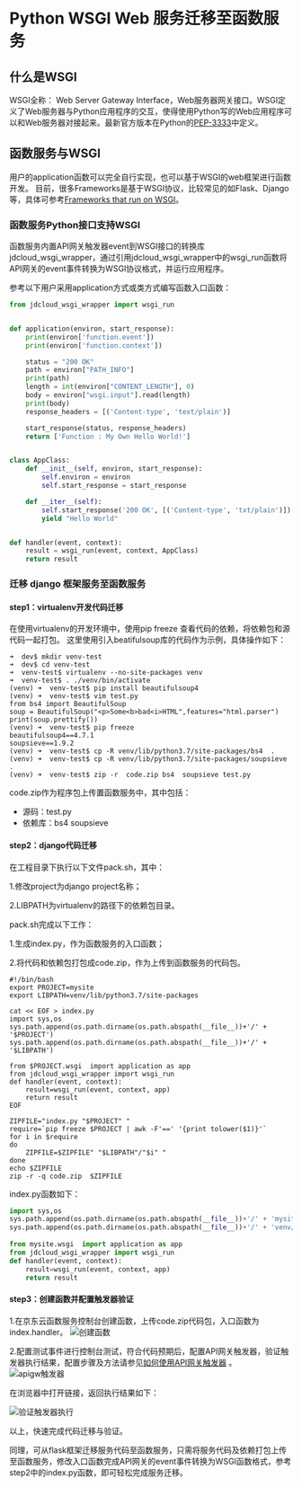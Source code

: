 # Python WSGI Web 服务迁移至函数服务

## 什么是WSGI
WSGI全称： Web Server Gateway Interface，Web服务器网关接口。WSGI定义了Web服务器与Python应用程序的交互，使得使用Python写的Web应用程序可以和Web服务器对接起来。最新官方版本在Python的[PEP-3333](https://www.python.org/dev/peps/pep-3333)中定义。

## 函数服务与WSGI
用户的application函数可以完全自行实现，也可以基于WSGI的web框架进行函数开发。
目前，很多Frameworks是基于WSGI协议，比较常见的如Flask、Django等，具体可参考[Frameworks that run on WSGI](https://wsgi.readthedocs.io/en/latest/frameworks.html)。

### 函数服务Python接口支持WSGI

函数服务内置API网关触发器event到WSGI接口的转换库jdcloud_wsgi_wrapper，通过引用jdcloud_wsgi_wrapper中的wsgi_run函数将API网关的event事件转换为WSGI协议格式，并运行应用程序。

参考以下用户采用application方式或类方式编写函数入口函数：

```Python
from jdcloud_wsgi_wrapper import wsgi_run


def application(environ, start_response):
    print(environ['function.event'])
    print(environ['function.context'])

    status = "200 OK"
    path = environ["PATH_INFO"]
    print(path)
    length = int(environ["CONTENT_LENGTH"], 0)
    body = environ["wsgi.input"].read(length)
    print(body)
    response_headers = [('Content-type', 'text/plain')]

    start_response(status, response_headers)
    return ['Function : My Own Hello World!']


class AppClass:
    def __init__(self, environ, start_response):
        self.environ = environ
        self.start_response = start_response

    def __iter__(self):
        self.start_response('200 OK', [('Content-type', 'txt/plain')])
        yield "Hello World"


def handler(event, context):
    result = wsgi_run(event, context, AppClass)
    return result

```

### 迁移 django 框架服务至函数服务

#### step1：virtualenv开发代码迁移
在使用virtualenv的开发环境中，使用pip freeze 查看代码的依赖，将依赖包和源代码一起打包。
这里使用引入beatifulsoup库的代码作为示例，具体操作如下：

```Shell
➜  dev$ mkdir venv-test
➜  dev$ cd venv-test
➜  venv-test$ virtualenv --no-site-packages venv
➜  venv-test$ . ./venv/bin/activate
(venv) ➜  venv-test$ pip install beautifulsoup4
(venv) ➜  venv-test$ vim test.py
from bs4 import BeautifulSoup
soup = BeautifulSoup("<p>Some<b>bad<i>HTML",features="html.parser")
print(soup.prettify())
(venv) ➜  venv-test$ pip freeze
beautifulsoup4==4.7.1
soupsieve==1.9.2
(venv) ➜  venv-test$ cp -R venv/lib/python3.7/site-packages/bs4  .
(venv) ➜  venv-test$ cp -R venv/lib/python3.7/site-packages/soupsieve .
(venv) ➜  venv-test$ zip -r  code.zip bs4  soupsieve test.py

```
code.zip作为程序包上传置函数服务中，其中包括：

* 源码：test.py
* 依赖库：bs4 soupsieve

#### step2：django代码迁移
在工程目录下执行以下文件pack.sh，其中：

1.修改project为django project名称；

2.LIBPATH为virtualenv的路径下的依赖包目录。

pack.sh完成以下工作：

1.生成index.py，作为函数服务的入口函数；

2.将代码和依赖包打包成code.zip，作为上传到函数服务的代码包。

```Shell
#!/bin/bash
export PROJECT=mysite
export LIBPATH=venv/lib/python3.7/site-packages
 
cat << EOF > index.py
import sys,os
sys.path.append(os.path.dirname(os.path.abspath(__file__))+'/' + '$PROJECT')
sys.path.append(os.path.dirname(os.path.abspath(__file__))+'/' + '$LIBPATH')
 
from $PROJECT.wsgi  import application as app
from jdcloud_wsgi_wrapper import wsgi_run
def handler(event, context):
    result=wsgi_run(event, context, app)
    return result
EOF
 
ZIPFILE="index.py "$PROJECT" "
require=`pip freeze $PROJECT | awk -F'==' '{print tolower($1)}'`
for i in $require
do
    ZIPFILE=$ZIPFILE" "$LIBPATH"/"$i" "
done
echo $ZIPFILE
zip -r -q code.zip  $ZIPFILE

```

index.py函数如下：

```Python
import sys,os
sys.path.append(os.path.dirname(os.path.abspath(__file__))+'/' + 'mysite')
sys.path.append(os.path.dirname(os.path.abspath(__file__))+'/' + 'venv/lib/python3.6/site-packages')
 
from mysite.wsgi  import application as app
from jdcloud_wsgi_wrapper import wsgi_run
def handler(event, context):
    result=wsgi_run(event, context, app)
    return result

```

#### step3：创建函数并配置触发器验证
1.在京东云函数服务控制台创建函数，上传code.zip代码包，入口函数为index.handler。
![创建函数](https://github.com/jdcloudcom/cn/blob/function3/image/Elastic-Compute/functionservice/apigw%E8%A7%A6%E5%8F%91%E5%99%A8-wsgi-1.png) 

2.配置测试事件进行控制台测试，符合代码预期后，配置API网关触发器，验证触发器执行结果，配置步骤及方法请参见[如何使用API网关触发器](../use-cases/apig-case.md) 。
![apigw触发器](https://github.com/jdcloudcom/cn/blob/function3/image/Elastic-Compute/functionservice/apigw%E8%A7%A6%E5%8F%91%E5%99%A8-wsgi-3.png) 

在浏览器中打开链接，返回执行结果如下：

![验证触发器执行](https://github.com/jdcloudcom/cn/blob/function3/image/Elastic-Compute/functionservice/apigw%E8%A7%A6%E5%8F%91%E5%99%A8-wsgi-2.png) 

以上，快速完成代码迁移与验证。

同理，可从flask框架迁移服务代码至函数服务，只需将服务代码及依赖打包上传至函数服务，修改入口函数完成API网关的event事件转换为WSGI函数格式，参考step2中的index.py函数，即可轻松完成服务迁移。




